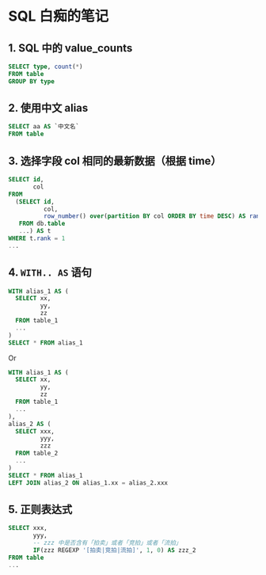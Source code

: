 # SQL 白痴的笔记

## 1. SQL 中的 value_counts
```sql
SELECT type, count(*)
FROM table
GROUP BY type
```

## 2. 使用中文 alias

```sql
SELECT aa AS `中文名`
FROM table
```

## 3. 选择字段 col 相同的最新数据（根据 time）

```sql
SELECT id,
       col
FROM
  (SELECT id,
          col,
          row_number() over(partition BY col ORDER BY time DESC) AS rank
   FROM db.table
   ...) AS t
WHERE t.rank = 1
...
```

## 4. `WITH.. AS` 语句

```sql
WITH alias_1 AS (
  SELECT xx,
         yy,
         zz
  FROM table_1
  ...
)
SELECT * FROM alias_1
```

Or

```sql
WITH alias_1 AS (
  SELECT xx,
         yy,
         zz
  FROM table_1
  ...
),
alias_2 AS (
  SELECT xxx,
         yyy,
         zzz
  FROM table_2
  ...
)
SELECT * FROM alias_1
LEFT JOIN alias_2 ON alias_1.xx = alias_2.xxx
```

## 5. 正则表达式
```sql
SELECT xxx,
       yyy,
       -- zzz 中是否含有「拍卖」或者「竞拍」或者「流拍」
       IF(zzz REGEXP '[拍卖|竞拍|流拍]', 1, 0) AS zzz_2
FROM table
...
```
